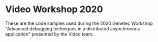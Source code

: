 # Video Workshop 2020

These are the code samples used during the 2020 Genetec Workshop "Advanced debugging techniques in a distributed asynchronous application" presented by the Video team.



